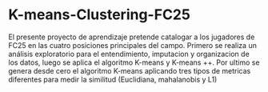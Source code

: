# K-means-Clustering-FC25
El presente proyecto de aprendizaje pretende catalogar a los jugadores de FC25 en las cuatro posiciones principales del campo. Primero se realiza un análisis exploratorio para el entendimiento, imputacion y organizacion de los datos, luego se aplica el algoritmo K-means y K-means ++. Por ultimo se genera desde cero el algoritmo K-means aplicando tres tipos de metricas diferentes para medir la similitud (Euclidiana, mahalanobis y L1)
